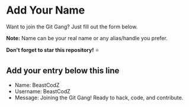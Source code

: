 # Add Your Name

Want to join the Git Gang? Just fill out the form below.

**Note:** Name can be your real name or any alias/handle you prefer.

**Don't forget to star this repository!** ⭐

## Add your entry below this line

- Name: BeastCodZ
- Username: BeastCodZ
- Message: Joining the Git Gang! Ready to hack, code, and contribute.
